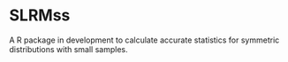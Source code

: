 # SLRMss
A R package in development to calculate accurate statistics for symmetric distributions with small samples.
